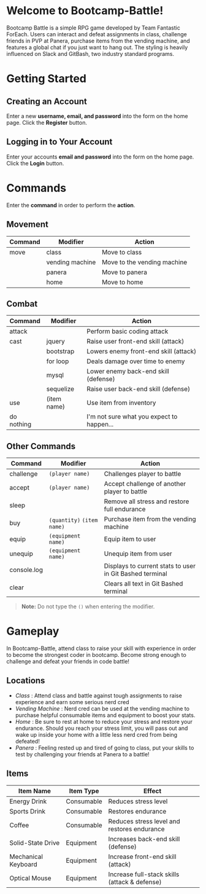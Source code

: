 # Welcome to Bootcamp-Battle!
Bootcamp Battle is a simple RPG game developed by Team Fantastic ForEach. Users can interact and defeat assignments in class, challenge friends in PVP at Panera, purchase items from the vending machine, and features a global chat if you just want to hang out. The styling is heavily influenced on Slack and GitBash, two industry standard programs.


# Getting Started

## Creating an Account

Enter a new **username, email, and password** into the form on the home page.
Click the **Register** button.

## Logging in to Your Account

Enter your accounts **email and password** into the form on the home page.
Click the **Login** button.

# Commands
Enter the **command** in order to perform the **action**.

## Movement

|Command|Modifier|Action|
|-|-|-|
|move|class|Move to class|
||vending machine|Move to the vending machine|
||panera|Move to panera|
||home|Move to home|

## Combat
|Command|Modifier|Action|
|-|-|-|
|attack||Perform basic coding attack|
|cast|jquery|Raise user front-end skill (attack)|
||bootstrap|Lowers enemy front-end skill (attack)|
||for loop|Deals damage over time to enemy|
||mysql|Lower enemy back-end skill (defense)|
||sequelize|Raise user back-end skill (defense)|
|use|(item name)| Use item from inventory
|do nothing||I'm not sure what you expect to happen...|
	
## Other Commands
|Command|Modifier|Action|
|-|-|-|
|challenge| `(player name)`| Challenges player to battle|
|accept| `(player name)`| Accept challenge of another player to battle
|sleep||Remove all stress and restore full endurance|
|buy| `(quantity)` `(item name)`| Purchase item from the vending machine|
|equip| `(equipment name)`| Equip item to user|
|unequip| `(equipment name)` | Unequip item from user|
|console.log|| Displays to current stats to user in Git Bashed terminal|
|clear||Clears all text in Git Bashed terminal|

> **Note:** Do not type the `()` when entering the modifier.

# Gameplay
In Bootcamp-Battle, attend class to raise your skill with experience in order to become the strongest coder in bootcamp. Become strong enough to challenge and defeat your friends in code battle!
  
## Locations

* *Class* : Attend class and battle against tough assignments to raise experience and earn some serious nerd cred
*  *Vending Machine* : Nerd cred can be used at the vending machine to purchase helpful consumable items and equipment to boost your stats.
* *Home* : Be sure to rest at home to reduce your stress and restore your endurance. Should you reach your stress limit, you will pass out and wake up inside your home with a little less nerd cred from being defeated!
* *Panera* : Feeling rested up and tired of going to class, put your skills to test by challenging your friends at Panera to a battle!

## Items

|Item Name| Item Type| Effect|
|-|-|-|
|Energy Drink|Consumable|Reduces stress level|
|Sports Drink|Consumable|Restores endurance|
|Coffee|Consumable|Reduces stress level and restores endurance|
|Solid-State Drive|Equipment|Increases back-end skill (defense)|
|Mechanical Keyboard|Equipment|Increase front-end skill (attack)|
|Optical Mouse|Equipment|Increase full-stack skills (attack & defense)|